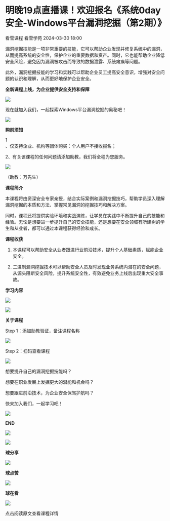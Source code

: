 #  明晚19点直播课！欢迎报名《系统0day安全-Windows平台漏洞挖掘（第2期）》   
看雪课程  看雪学苑   2024-03-30 18:00  
  
漏洞挖掘技能是一项非常重要的技能，它可以帮助企业发现并修复系统中的漏洞，从而提高系统的安全性，保护企业的重要数据和资产。同时，它也能帮助企业降低安全风险，避免因为漏洞被攻击而导致的数据泄露、系统瘫痪等问题。  
  
  
此外，漏洞挖掘技能的学习和实践可以帮助企业员工提高安全意识，增强对安全问题的认识和理解，从而更好地保护企业安全。  
  
  
**全新课程上线，为企业提供安全支持和保障**  
  
  
![](https://mmbiz.qpic.cn/sz_mmbiz_png/1UG7KPNHN8GstpDu7iaH5qk61bgepbXF8YyXcz4tdFia6p93x9OC7hdsAIkLksbUsicornjnfS5icdj2xlsDkm0I3g/640?wx_fmt=png&from=appmsg "")  
  
  
现在就加入我们，一起探索Windows平台漏洞挖掘的奥秘吧！  
  
![](https://mmbiz.qpic.cn/mmbiz_gif/7QRTvkK2qC5GUbQCMws4DwCrakx3FiaDA57CMxiaWcSZKIa65Obg7ePmLUNOn0PHQnicRBmGFJIzxSFu0f9iaicFL0Q/640?wx_fmt=gif "")  
  
**购前须知**  
  
  
1  
、仅支持企业、机构等团体购买：个人用户不接收报名；  
  
2、有关该课程的任何问题请添加助教，我们将全程为您服务。  
  
![](https://mmbiz.qpic.cn/sz_mmbiz_gif/1UG7KPNHN8FpT85f9FicCdh7KecHERYWcZL4JPysEdm56Px1oA71jtFsMIJGiantAS6ejMEUDzb2kZ778hwWYjpA/640?wx_fmt=png "")  
  
  
（助教：万先生）  
  
  
**课程简介**  
  
  
本课程将由资深安全专家亲授，结合实际案例和漏洞挖掘技巧，帮助学员深入理解漏洞挖掘的本质和方法、掌握常见漏洞的挖掘技巧和解决方案。  
  
  
同时，课程还将提供实验环境和实战演练，让学员在实践中不断提升自己的技能和经验。无论是想要进一步提升自己的安全技能，还是想要在安全领域有所建树的学生和从业者，都可以通过本课程获得经验和成长。  
  
  
  
**课程收获**  
  
  
1. 本课程可以帮助安全从业者跟进行业前沿技术，提升个人基础素质，赋能企业安全。  
  
  
2. 二进制漏洞挖掘技术可以帮助安全人员及时发现业务系统内潜在的安全问题，从源头阻断安全风险，提升系统安全性，有效避免业务上线后出现重大安全事故。  
  
  
  
**学习内容**  
  
  
![](https://mmbiz.qpic.cn/sz_mmbiz_png/1UG7KPNHN8GN5yib1uicPFa0a1ib7g7PruhgOmBCqMOwr49VQibaBzzwcA1myE9AjVJPicZGDtiaPTY6DCb0oSGSv77g/640?wx_fmt=png&from=appmsg "")  
  
  
![](https://mmbiz.qpic.cn/sz_mmbiz_png/1UG7KPNHN8FpT85f9FicCdh7KecHERYWc0Hypb6mxfb4I1mV40mGs2VW4lES9G2qze5mC0swbaKGWZjk5o3JdVw/640?wx_fmt=png "")  
  
  
  
  
**关于课程**  
  
  
  
  
  
  
  
  
  
Step 1：添加助教验证，备注课程名称  
  
![](https://mmbiz.qpic.cn/sz_mmbiz_gif/1UG7KPNHN8FpT85f9FicCdh7KecHERYWcZL4JPysEdm56Px1oA71jtFsMIJGiantAS6ejMEUDzb2kZ778hwWYjpA/640?wx_fmt=gif "")  
  
  
Step 2：扫码查看课程  
  
![](https://mmbiz.qpic.cn/sz_mmbiz_png/1UG7KPNHN8FpT85f9FicCdh7KecHERYWcgVUM0I2raoMBueVxNic3B3BdB8Z1Y0WAPuVmfacIfbzTX8N89HuwKJQ/640?wx_fmt=png "")  
  
  
想要提升自己的漏洞挖掘技能吗？  
  
想要在职业发展上发掘更大的潜能和机会吗？  
  
想要跟进前沿技术，为企业安全保驾护航吗？  
  
快来加入我们，一起学习吧！  
  
  
  
  
  
![](https://mmbiz.qpic.cn/mmbiz_png/JGvzrR1zc4TE1OMlzTiau6mjXv62SiaK7dkWsS6HCshficjNbyAiclEcMfcGV4E7kSicQ7icEiawJYvXXbMyNKjKLwPjQ/640?wx_fmt=png "")  
  
**END**  
  
![](https://mmbiz.qpic.cn/mmbiz_jpg/Uia4617poZXP96fGaMPXib13V1bJ52yHq9ycD9Zv3WhiaRb2rKV6wghrNa4VyFR2wibBVNfZt3M5IuUiauQGHvxhQrA/640?wx_fmt=jpeg&wxfrom=5&wx_lazy=1&wx_co=1 "")  
  
  
  
![](https://mmbiz.qpic.cn/sz_mmbiz_gif/1UG7KPNHN8FpT85f9FicCdh7KecHERYWcsCoozxaUprFUqfNwm5mkOosnnX5qIdX4TMQjukvba7GPqIBYtQQleQ/640?wx_fmt=gif "")  
  
**球分享**  
  
![](https://mmbiz.qpic.cn/sz_mmbiz_gif/1UG7KPNHN8FpT85f9FicCdh7KecHERYWcsCoozxaUprFUqfNwm5mkOosnnX5qIdX4TMQjukvba7GPqIBYtQQleQ/640?wx_fmt=gif "")  
  
**球点赞**  
  
![](https://mmbiz.qpic.cn/sz_mmbiz_gif/1UG7KPNHN8FpT85f9FicCdh7KecHERYWcsCoozxaUprFUqfNwm5mkOosnnX5qIdX4TMQjukvba7GPqIBYtQQleQ/640?wx_fmt=gif "")  
  
**球在看**  
  
  
  
![](https://mmbiz.qpic.cn/sz_mmbiz_gif/1UG7KPNHN8FpT85f9FicCdh7KecHERYWcuZYabCzcVoRhAahqejP9KDsiaeKE9RPiagOiaDibMB84tO6DwyWLx5D3cw/640?wx_fmt=gif "")  
  
点击阅读原文查看课程详情  
  
